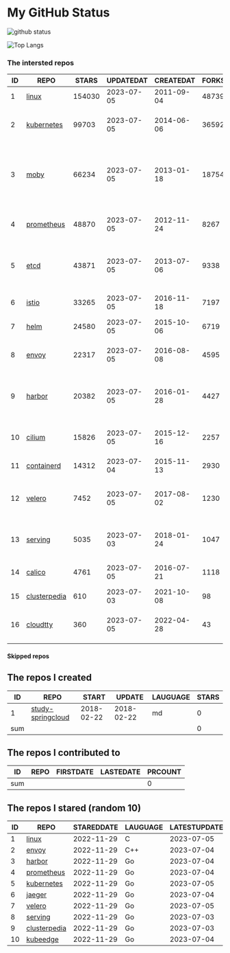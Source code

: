 # My GitHub Status

<img src="https://github-readme-stats-1.yihong0618.vercel.app/api?username=daoqingniu&show_icons=true&&&hide_title=true&count_private=true" alt="github status" />

![Top Langs](https://github-readme-stats-1.yihong0618.vercel.app/api/top-langs/?username=daoqingniu&layout=compact)

<!--START_SECTION:github_repos-->
### The intersted repos
| ID |                              REPO                               | STARS  | UPDATEDAT  | CREATEDAT  | FORKSCOUNT |                                              DESCRIPTIONS                                              |
|----|-----------------------------------------------------------------|--------|------------|------------|------------|--------------------------------------------------------------------------------------------------------|
|  1 | [linux](https://github.com/torvalds/linux)                      | 154030 | 2023-07-05 | 2011-09-04 |      48739 | Linux kernel source tree                                                                               |
|  2 | [kubernetes](https://github.com/kubernetes/kubernetes)          |  99703 | 2023-07-05 | 2014-06-06 |      36592 | Production-Grade Container Scheduling and Management                                                   |
|  3 | [moby](https://github.com/moby/moby)                            |  66234 | 2023-07-05 | 2013-01-18 |      18754 | Moby Project - a collaborative project for the container ecosystem to assemble container-based systems |
|  4 | [prometheus](https://github.com/prometheus/prometheus)          |  48870 | 2023-07-05 | 2012-11-24 |       8267 | The Prometheus monitoring system and time series database.                                             |
|  5 | [etcd](https://github.com/etcd-io/etcd)                         |  43871 | 2023-07-05 | 2013-07-06 |       9338 | Distributed reliable key-value store for the most critical data of a distributed system                |
|  6 | [istio](https://github.com/istio/istio)                         |  33265 | 2023-07-05 | 2016-11-18 |       7197 | Connect, secure, control, and observe services.                                                        |
|  7 | [helm](https://github.com/helm/helm)                            |  24580 | 2023-07-05 | 2015-10-06 |       6719 | The Kubernetes Package Manager                                                                         |
|  8 | [envoy](https://github.com/envoyproxy/envoy)                    |  22317 | 2023-07-05 | 2016-08-08 |       4595 | Cloud-native high-performance edge/middle/service proxy                                                |
|  9 | [harbor](https://github.com/goharbor/harbor)                    |  20382 | 2023-07-05 | 2016-01-28 |       4427 | An open source trusted cloud native registry project that stores, signs, and scans content.            |
| 10 | [cilium](https://github.com/cilium/cilium)                      |  15826 | 2023-07-05 | 2015-12-16 |       2257 | eBPF-based Networking, Security, and Observability                                                     |
| 11 | [containerd](https://github.com/containerd/containerd)          |  14312 | 2023-07-04 | 2015-11-13 |       2930 | An open and reliable container runtime                                                                 |
| 12 | [velero](https://github.com/vmware-tanzu/velero)                |   7452 | 2023-07-05 | 2017-08-02 |       1230 | Backup and migrate Kubernetes applications and their persistent volumes                                |
| 13 | [serving](https://github.com/knative/serving)                   |   5035 | 2023-07-03 | 2018-01-24 |       1047 | Kubernetes-based, scale-to-zero, request-driven compute                                                |
| 14 | [calico](https://github.com/projectcalico/calico)               |   4761 | 2023-07-05 | 2016-07-21 |       1118 | Cloud native networking and network security                                                           |
| 15 | [clusterpedia](https://github.com/clusterpedia-io/clusterpedia) |    610 | 2023-07-03 | 2021-10-08 |         98 | The Encyclopedia of Kubernetes clusters                                                                |
| 16 | [cloudtty](https://github.com/cloudtty/cloudtty)                |    360 | 2023-07-05 | 2022-04-28 |         43 | A Friendly Kubernetes CloudShell (Web Terminal) !                                                      |



#### Skipped repos
<!--END_SECTION:github_repos-->

<!--START_SECTION:my_github-->
## The repos I created
| ID  |                                 REPO                                 |   START    |   UPDATE   | LAUGUAGE | STARS |
|-----|----------------------------------------------------------------------|------------|------------|----------|-------|
|   1 | [study-springcloud](https://github.com/daoqingniu/study-springcloud) | 2018-02-22 | 2018-02-22 | md       |     0 |
| sum |                                                                      |            |            |          |     0 |

## The repos I contributed to
| ID  | REPO | FIRSTDATE | LASTEDATE | PRCOUNT |
|-----|------|-----------|-----------|---------|
| sum |      |           |           |       0 |

## The repos I stared (random 10)
| ID |                              REPO                               | STAREDDATE | LAUGUAGE | LATESTUPDATE |
|----|-----------------------------------------------------------------|------------|----------|--------------|
|  1 | [linux](https://github.com/torvalds/linux)                      | 2022-11-29 | C        | 2023-07-05   |
|  2 | [envoy](https://github.com/envoyproxy/envoy)                    | 2022-11-29 | C++      | 2023-07-04   |
|  3 | [harbor](https://github.com/goharbor/harbor)                    | 2022-11-29 | Go       | 2023-07-04   |
|  4 | [prometheus](https://github.com/prometheus/prometheus)          | 2022-11-29 | Go       | 2023-07-04   |
|  5 | [kubernetes](https://github.com/kubernetes/kubernetes)          | 2022-11-29 | Go       | 2023-07-05   |
|  6 | [jaeger](https://github.com/jaegertracing/jaeger)               | 2022-11-29 | Go       | 2023-07-04   |
|  7 | [velero](https://github.com/vmware-tanzu/velero)                | 2022-11-29 | Go       | 2023-07-05   |
|  8 | [serving](https://github.com/knative/serving)                   | 2022-11-29 | Go       | 2023-07-03   |
|  9 | [clusterpedia](https://github.com/clusterpedia-io/clusterpedia) | 2022-11-29 | Go       | 2023-07-03   |
| 10 | [kubeedge](https://github.com/kubeedge/kubeedge)                | 2022-11-29 | Go       | 2023-07-04   |

<!--END_SECTION:my_github-->
